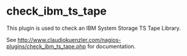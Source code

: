 check_ibm_ts_tape
=================

This plugin is used to check an IBM System Storage TS Tape Library.

See http://www.claudiokuenzler.com/nagios-plugins/check_ibm_ts_tape.php for documentation.
